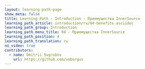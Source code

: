 ```yaml
---
layout: learning-path-page
show_meta: false
title: Learning Path - Introduction - Приемущества InnerSource
learning_path_article: introduction/ru/04-benefits.asciidoc
learning_path_group: Introduction
learning_path_menu_title: 04 - Приемущества InnerSource
learning_path_position: 4
learning_path_translation: ru
no_video: true
contributors:
  - name: Dmitrii Sugrobov
    url: https://github.com/voborgus
---
```

<!--- This file autogenerated from https://github.com/InnerSourceCommons/InnerSourceLearningPath/blob/master/scripts -->